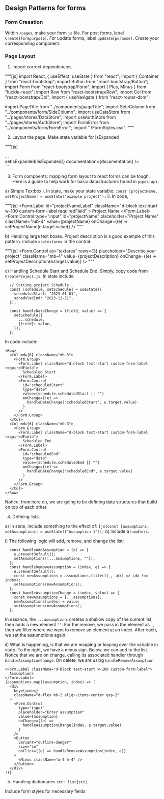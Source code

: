 ## Design Patterns for forms

### Form Creaation

Within `/pages`, make your form `js` file. For post forms, label `Create[formpurpose]`. For update forms, label `upddate[purpose]`. Create your corresponding component.

### Page Layout

1. Import correct dependencies.

"""[js]
import React, { useEffect, useState } from "react";
import { Container } from "react-bootstrap";
import Button from "react-bootstrap/Button";
import Form from "react-bootstrap/Form";
import { Plus, Minus } from "lucide-react";
import Row from "react-bootstrap/Row";
import Col from "react-bootstrap/Col";
import { useNavigate } from "react-router-dom";

import PageTitle from "../components/pageTitle";
import SideColumn from "../components/form/SideColumn";
import useDataStore from "../pages/stores/DataStore";
import useAuthStore from "../pages/stores/AuthStore";
import FormError from "../components/form/FormError";
import "./FormStyles.css";
"""

2. Layout the page. Make state variable for isExpanded

"""[js]

<Container fluid className="p-0">
  <Row className="g-0" style={{ display: "flex", flexDirection: "row" }}>
    <Col style={{ flex: 1, transition: "margin-left 0.3s ease" }}>...</Col>
    <div
      style={{
        width: isExpanded ? "calc(30vw + 40px)" : "40px",
        transition: "width 0.3s ease",
        flexShrink: 0,
      }}
    >
      <SideColumn
        isExpanded={isExpanded}
        onToggle={() => setIsExpanded(!isExpanded)}
        documentation={documentation}
      />
    </div>
  </Row>
</Container>
```

3. Form compoents: mapping form layout to react forms can be tough. Here is a guide to help work for basic datastructures found in `pipes-api`.

a) Simple Textbox
i. In state, make your state variable:
`const [projectName, setProjectName] = useState("example project");`
ii. In code,

"""[js]
<Form.Label
id="projectNameLabel"
className="d-block text-start w-100 custom-form-label requiredField" >
Project Name
</Form.Label>
<Form.Control
type="input"
id="projectName"
placeholder="Project Name"
className="mb-4"
value={projectName}
onChange={(e) => setProjectName(e.target.value)}
/>
"""

b) Handling large text boxes. Project description is a good example of this pattern. Include `as=textarea` in the control.

"""[js]
<Form.Control
as="textarea"
rows={3}
placeholder="Describe your project"
className="mb-4"
value={projectDescription}
onChange={(e) => setProjectDescription(e.target.value)}
/>
"""

c) Handling Schedule Start and Schedule End. Simply, copy code from `CreateProject.js`. In state include

```[js]
  // Setting project Schedule
  const [schedule, setSchedule] = useState({
    scheduledStart: "2023-01-01",
    scheduledEnd: "2023-12-31",
  });

  const handleDateChange = (field, value) => {
    setSchedule({
      ...schedule,
      [field]: value,
    });
  };
```

In code include:

```[js]
<Row>
  <Col md={6} className="mb-3">
    <Form.Group>
      <Form.Label className="d-block text-start custom-form-label requiredField">
        Scheduled Start
      </Form.Label>
      <Form.Control
        id="scheduledStart"
        type="date"
        value={schedule.scheduledStart || ""}
        onChange={(e) =>
          handleDateChange("scheduledStart", e.target.value)
        }
      />
    </Form.Group>
  </Col>
  <Col md={6} className="mb-3">
    <Form.Group>
      <Form.Label className="d-block text-start custom-form-label requiredField">
        Scheduled End
      </Form.Label>
      <Form.Control
        id="scheduledEnd"
        type="date"
        value={schedule.scheduledEnd || ""}
        onChange={(e) =>
          handleDateChange("scheduledEnd", e.target.value)
        }
      />
    </Form.Group>
  </Col>
</Row>
```

Notice: from here on, we are going to be defining data structures that build on top of each other.

4. Defining lists.

a) In state, include something to the effect of:
`[js]const [assumptions, setAssumptions] = useState(["Assumption 1"]);`
b) Include a `handlers`.

i) The following logic will add, remove, and change the list:

```[js]
  const handleAddAssumption = (e) => {
    e.preventDefault();
    setAssumptions([...assumptions, ""]);
  };
  const handleRemoveAssumption = (index, e) => {
    e.preventDefault();
    const newAssumptions = assumptions.filter((_, idx) => idx !== index);
    setAssumptions(newAssumptions);
  };
  const handleAssumptionChange = (index, value) => {
    const newAssumptions = [...assumptions];
    newAssumptions[index] = value;
    setAssumptions(newAssumptions);
  };
```

In essance, the `...assumptions` creates a shallow copy of the current list, then adds a new element `""`. For the remove, we pass in the element as `_`, then we filter where we want to remove an element at an index. After each, we set the assumptions again.

ii) What is happening, is that we are mapping or looping over the variable in state. To the right, we have a minus sign. Below, we can add to the list. Notice that we are on change, calling its associated handler through `handleAssumptionChange`. On delete, we are using `handleRemoveAssumption`.

```[js]
<Form.Label className="d-block text-start w-100 custom-form-label">
  Assumptions
</Form.Label>
{assumptions.map((assumption, index) => (
  <div
    key={index}
    className="d-flex mb-2 align-items-center gap-2"
  >
    <Form.Control
      type="input"
      placeholder="Enter assumption"
      value={assumption}
      onChange={(e) =>
        handleAssumptionChange(index, e.target.value)
      }
    />
    <Button
      variant="outline-danger"
      size="sm"
      onClick={(e) => handleRemoveAssumption(index, e)}
    >
      <Minus className="w-4 h-4" />
    </Button>
  </div>
))}
```

5. Handling dictionaries `str: list[str]`.

Include form styles for necessary fields
